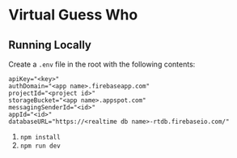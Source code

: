 # Virtual Guess Who

## Running Locally
Create a `.env` file in the root with the following contents:
```
apiKey="<key>"
authDomain="<app name>.firebaseapp.com"
projectId="<project id>"
storageBucket="<app name>.appspot.com"
messagingSenderId="<id>"
appId="<id>"
databaseURL="https://<realtime db name>-rtdb.firebaseio.com/"
```

1. `npm install`
2. `npm run dev`

